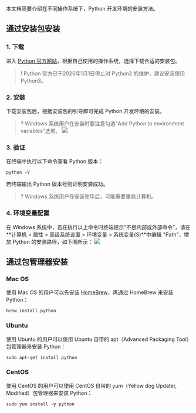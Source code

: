 本文档简要介绍在不同操作系统下，Python 开发环境的安装方法。

## 通过安装包安装

### 1. 下载
进入 [Python 官方网站](https://www.python.org/downloads/)，根据自己使用的操作系统，选择下载合适的安装包。

>! Python 官方已于2020年1月1日停止对 Python2 的维护，建议安装使用 Python3。
>

### 2. 安装
下载安装包后，根据安装包的引导即可完成 Python 开发环境的安装。

>? Windows 系统用户在安装时要注意勾选"Add Python to environment variables"选项。
> ![](https://main.qcloudimg.com/raw/bd52e448e3ba0e8171b5a37b31caadb8.png)
> 

### 3. 验证
在终端中执行以下命令查看 Python 版本：
```shell
python -V
```
若终端输出 Python 版本号则证明安装成功。

>? Windows 系统用户在安装完毕后，可能需要重启计算机。
>

### 4. 环境变量配置

在 Windows 系统中，若在执行以上命令时终端提示"不是内部或外部命令"，请在**计算机 > 属性 > 高级系统设置 > 环境变量 > 系统变量(S)**中编辑 "Path"，增加 Python 的安装路径，如下图所示：
![](https://main.qcloudimg.com/raw/ab3a700239789351b3983cbe29ecb9a9.png)

## 通过包管理器安装

### Mac OS
使用 Mac OS 的用户可以先安装 [HomeBrew](https://brew.sh/index_zh-cn)，再通过 HomeBrew 来安装 Python：
```shell
brew install python
```

### Ubuntu
使用 Ubuntu 的用户可以使用 Ubuntu 自带的 apt（Advanced Packaging Tool）包管理器来安装 Python：
```shell
sudo apt-get install python
```

### CentOS
使用 CentOS 的用户可以使用 CentOS 自带的 yum（Yellow dog Updater, Modified）包管理器来安装 Python：
```shell
sudo yum install -y python
```
